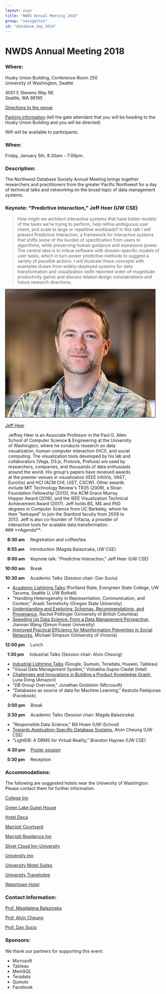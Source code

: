 ```yaml
---
layout: page
title: "NWDS Annual Meeting 2018"
group: "navigation"
id: "database_day_2018"
---
```


# NWDS Annual Meeting 2018

### **Where**: 

Husky Union Building, Conference Room 250  
University of Washington, Seattle

4001 E Stevens Way NE  
Seattle, WA 98195

[Directions to the venue](https://depts.washington.edu/thehub/home/directions/)

[Parking information](https://facilities.uw.edu/transportation/park) (tell the gate attendant that you will be heading to the Husky Union Building and you will be directed)

Wifi will be available to participants.

### **When**: 

Friday, January 5th, 8:30am - 7:00pm.

### **Description**:

The Northwest Database Society Annual Meeting brings together researchers and practitioners from the greater Pacific Northwest for a day of technical talks and networking on the broad topic of data management systems.

### **Keynote: "Predictive Interaction," Jeff Heer (UW CSE)**

> How might we architect interactive systems that have better models of the
> tasks we're trying to perform, help refine ambiguous user intent, and scale
> to large or repetitive workloads? In this talk I will present Predictive
> Interaction, a framework for interactive systems that shifts some of the
> burden of specification from users to algorithms, while preserving human
> guidance and expressive power. The central idea is to imbue software with
> domain-specific models of user tasks, which in turn power predictive methods
> to suggest a variety of possible actions. I will illustrate these concepts
> with examples drawn from widely-deployed systems for data transformation and
> visualization (with reported order-of-magnitude productivity gains) and
> discuss related design considerations and future research directions.

<div class="flex-container people image-container">
    <div class="flex-item person">
        <a href='https://homes.cs.washington.edu/~jheer/'>
            <img src="pictures/heer-square.jpg"/>
            <p>Jeff Heer</p>
        </a>
    </div>
    <div class="flex-item" style="width: 80%;padding-left: 10px">
    Jeffrey Heer is an Associate Professor in the Paul G. Allen School of Computer Science & Engineering at the University of Washington, where he conducts research on data visualization, human-computer interaction (HCI), and social computing. The visualization tools developed by his lab and collaborators (Vega, D3.js, Protovis, Prefuse) are used by researchers, companies, and thousands of data enthusiasts around the world. His group's papers have received awards at the premier venues in visualization (IEEE InfoVis, VAST, EuroVis) and HCI (ACM CHI, UIST, CSCW). Other awards include MIT Technology Review's TR35 (2009), a Sloan Foundation Fellowship (2012), the ACM Grace Murray Hopper Award (2016), and the IEEE Visualization Technical Achievement Award (2017). Jeff holds BS, MS and PhD degrees in Computer Science from UC Berkeley, whom he then "betrayed" to join the Stanford faculty from 2009 to 2013. Jeff is also co-founder of Trifacta, a provider of interactive tools for scalable data transformation.
    </div>
</div>
### **Agenda**:

**&nbsp;&nbsp;8:30 am&emsp;** Registration and coffee/tea

**&nbsp;&nbsp;8:55 am&emsp;** Introduction (Magda Balazinska, UW CSE)

**&nbsp;&nbsp;9:00 am&emsp;** Keynote talk: "Predictive Interaction," Jeff Heer (UW CSE)

**10:00 am&emsp;** Break

**10:30 am&emsp;** Academic Talks (Session chair: Dan Suciu) 

* [Academic Lightning Talks](slides/NWDS-2018-Academics-Short.pdf) (Portland State, Evergreen State College, UW Tacoma, Seattle U, UW Bothell)
* "Handling Heterogeneity in Representation, Communication, and Context," Arash Termehchy (Oregon State University)
* [Understanding and Exploring: Schemas, Recommendations, and Provenance](slides/rachel.pdf), Rachel Pottinger (University of British Columbia)
* [Speeding Up Data Science: From a Data Management Perspective](slides/jiannan.pdf), Jiannan Wang (Simon Fraser University)
* [Improved Practical Efficiency for Misinformation Prevention in Social Networks](slides/michael.pdf), Michael Simpson (University of Victoria)


**12:00 pm&emsp;** Lunch

**&nbsp;&nbsp;1:30 pm&emsp;** Industrial Talks (Session chair: Alvin Cheung)

* [Industrial Lightning Talks](slides/NWDS-2018-Industrial-Short.pdf) (Google, Qumulo, Teradata, Huawei, Tableau)
* "Visual Data Management System," Vishakha Gupta-Cledat (Intel)
* [Challenges and Innovations in Building a Product Knowledge Graph](slides/luna_productgraph.pdf), Luna Dong (Amazon)
* "DB Group Overview," Jonathan Goldstein (Microsoft)
* "Databases as source of data for Machine Learning," Kestutis Patiejunas (Facebook)

**&nbsp;&nbsp;3:00 pm&emsp;** Break

**&nbsp;&nbsp;3:30 pm&emsp;** Academic Talks (Session chair: Magda Balazinska)

* "Responsible Data Science," Bill Howe (UW iSchool)
* [Towards Application-Specific Database Systems](slides/alvin.pdf), Alvin Cheung (UW CSE)
* "LightDB: A DBMS for Virtual Reality," Brandon Haynes (UW CSE)

**&nbsp;&nbsp;4:30 pm&emsp;** [Poster session](posters.html)

**&nbsp;&nbsp;5:30 pm&emsp;** Reception

### **Accommodations**:

The following are suggested hotels near the University of Washington.  
Please contact them for further information.

[College Inn](http://www.collegeinnseattle.com/)

[Green Lake Guest House](https://www.greenlakeguesthouse.com/)

[Hotel Deca](http://www.hoteldeca.com/)

[Marriott Courtyard](http://www.marriott.com/hotels/travel/seacd-courtyard-seattle-downtown-lake-union/)

[Marriott Residence Inn](http://www.marriott.com/hotels/travel/seaud-residence-inn-seattle-university-district/)

[Silver Cloud Inn-University](https://www.silvercloud.com/university/)

[University Inn](http://www.universityinnseattle.com/)

[University Motel Suites](http://www.universitymotelsuites.com/)

[University Travelodge](http://www.travelodgeseattleuniversity.com/)

[Watertown Hotel](http://www.watertownseattle.com/)

### **Contact Information**:

[Prof. Magdalena Balazinska](https://www.cs.washington.edu/people/faculty/magda)

[Prof. Alvin Cheung](https://homes.cs.washington.edu/~akcheung/)

[Prof. Dan Suciu](https://homes.cs.washington.edu/~suciu/)

### **Sponsors**:

We thank our partners for supporting this event.

* Microsoft
* Tableau
* MemSQL
* Teradata
* Qumulo
* Facebook

